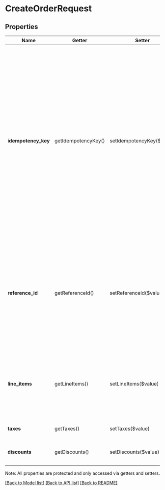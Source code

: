 # CreateOrderRequest

## Properties
Name | Getter | Setter | Type | Description | Notes
------------ | ------------- | ------------- | ------------- | ------------- | -------------
**idempotency_key** | getIdempotencyKey() | setIdempotencyKey($value) | **string** | A value you specify that uniquely identifies this order among orders you&#39;ve created.  If you&#39;re unsure whether a particular order was created successfully, you can reattempt it with the same idempotency key without worrying about creating duplicate orders.  See [Idempotency keys](#idempotencykeys) for more information. | [optional] 
**reference_id** | getReferenceId() | setReferenceId($value) | **string** | An optional ID you can associate with the order for your own purposes (such as to associate the order with an entity ID in your own database).  This value cannot exceed 40 characters. | [optional] 
**line_items** | getLineItems() | setLineItems($value) | [**\SquareConnect\Model\CreateOrderRequestLineItem[]**](CreateOrderRequestLineItem.md) | The line items to associate with this order.  Each line item represents a different product to include in a purchase. | 
**taxes** | getTaxes() | setTaxes($value) | [**\SquareConnect\Model\CreateOrderRequestTax[]**](CreateOrderRequestTax.md) | The taxes to include on the order. | [optional] 
**discounts** | getDiscounts() | setDiscounts($value) | [**\SquareConnect\Model\CreateOrderRequestDiscount[]**](CreateOrderRequestDiscount.md) | The discounts to include on the order. | [optional] 

Note: All properties are protected and only accessed via getters and setters.

[[Back to Model list]](../../README.md#documentation-for-models) [[Back to API list]](../../README.md#documentation-for-api-endpoints) [[Back to README]](../../README.md)


